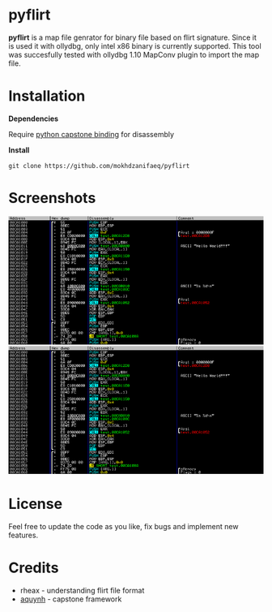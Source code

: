 # pyflirt
**pyflirt** is a map file genrator for binary file based on flirt signature. Since it is used it with ollydbg, only intel x86 binary is currently supported. This tool was succesfully tested with ollydbg 1.10 MapConv plugin to import the map file.

Installation
============

**Dependencies**

Require [python capstone binding](https://github.com/aquynh/capstone/tree/master/bindings/python) for disassembly

**Install**

    git clone https://github.com/mokhdzanifaeq/pyflirt

Screenshots
===========
![before](/screenshot/before.png?raw=true)
![after](/screenshot/before.png?raw=true)

License
=======
Feel free to update the code as you like, fix bugs and implement new features.

Credits
=======
* rheax - understanding flirt file format
* [aquynh](https://github.com/aquynh) - capstone framework
